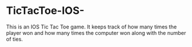 # TicTacToe-IOS-
This is an IOS Tic Tac Toe game. It keeps track of how many times the player won and how many times the computer won along with the number of ties. 
